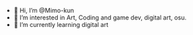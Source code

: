 - 👋 Hi, I’m @Mimo-kun
- 👀 I’m interested in Art, Coding and game dev, digital art, osu.
- 🌱 I’m currently learning digital art

<!---
Mimo-kun/Mimo-kun is a ✨ special ✨ repository because its `README.md` (this file) appears on your GitHub profile.
You can click the Preview link to take a look at your changes.
--->
